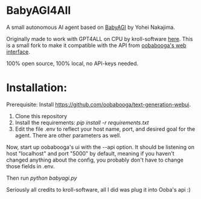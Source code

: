 # BabyAGI4All

A small autonomous AI agent based on [BabyAGI](https://github.com/yoheinakajima/babyagi) by Yohei Nakajima.
</br>

Originally made to work with GPT4ALL on CPU by kroll-software [here](https://github.com/kroll-software/babyagi4all). This is a small fork to make it compatible with the API from [oobabooga's web interface](https://github.com/oobabooga/text-generation-webui).
</br>

100% open source, 100% local, no API-keys needed.
</br>

# Installation:
Prerequisite: Install https://github.com/oobabooga/text-generation-webui.

1. Clone this repository
2. Install the requirements: *pip install -r requirements.txt*
3. Edit the file .env to reflect your host name, port, and desired goal for the agent. There are other parameters as well.

Now, start up oobabooga's ui with the --api option. It should be listening on host "localhost" and port "5000" by default, meaning if you haven't changed anything about the config, you probably don't have to change those fields in .env.

Then run *python babyagi.py*
</br>

Seriously all credits to kroll-software, all I did was plug it into Ooba's api :)
